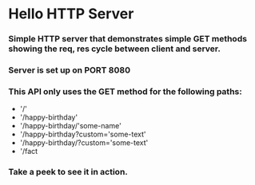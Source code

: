 # Hello HTTP Server

### Simple HTTP server that demonstrates simple GET methods showing the req, res cycle between client and server. 

### Server is set up on PORT 8080

### This API only uses the GET method for the following paths:
* '/'
* '/happy-birthday'
* '/happy-birthday/'some-name'
* '/happy-birthday?custom='some-text'
* '/happy-birthday/<name>?custom='some-text'
* '/fact

### Take a peek to see it in action.

